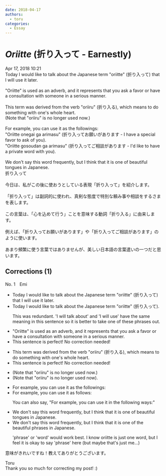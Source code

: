 ```yaml
---
date: 2018-04-17
authors:
  - toru
categories:
  - Essay
---
```


<h1 id="subject_show"><strong><em>Oriitte</strong></em> (折り入って - Earnestly)</h1>
<div class="date">Apr 17, 2018 10:21</div>
<div id="post"><div id="body_show_ori">
Today I would like to talk about the Japanese term "oriitte" (折り入って) that I will use it later.<br/><br/>"Oriitte" is used as an adverb, and it represents that you ask a favor or have a consultation with someone in a serious manner.<br/><br/>This term was derived from the verb "oriiru" (折り入る), which means to do something with one's whole heart.<br/>(Note that "oriiru" is no longer used now.)<br/><br/>For example, you can use it as the followings:<br/>"Oriitte onegai ga arimasu" (折り入ってお願いがあります - I have a special favor to ask of you).<br/>"Oriitte gosoudan ga arimasu" (折り入ってご相談があります - I'd like to have a private word with you).<br/><br/>We don't say this word frequently, but I think that it is one of beautiful tongues in Japanese.
</div></div>

<!-- more -->

<div id="post_ja"><div id="body_show_mo">
折り入って<br/><br/>今日は、私がこの後に使おうとしている表現「折り入って」を紹介します。<br/><br/>「折り入って」は副詞的に使われ、真剣な態度で特別な頼み事や相談をするさまを表します。<br/><br/>この言葉は、「心を込めて行う」ことを意味する動詞「折り入る」に由来します。<br/><br/>例えば、「折り入ってお願いがあります」や「折り入ってご相談があります」のように使います。<br/><br/>あまり頻繁に使う言葉ではありませんが、美しい日本語の言葉遣いの一つだと思います。
</div></div>

## Corrections (1)
<div id="block"><div class="first_name"> No. 1　<span class="just_name">Emi</span></div><div id="block2">
<ul class="correction_field">
<li class="incorrect">Today I would like to talk about the Japanese term "oriitte" (折り入って) that I will use it later.</li>
<li class="corrected correct">
Today I would like to talk about the Japanese term "oriitte" (折り入って).
<p class="correction_comment">This was redundant. 'I will talk about' and 'I will use' have the same meaning in this sentence so it is better to take one of these phrases out.</p>
</li>
</ul>
<ul class="correction_field">
<li class="incorrect">"Oriitte" is used as an adverb, and it represents that you ask a favor or have a consultation with someone in a serious manner.</li>
<li class="corrected perfect">This sentence is perfect! No correction needed!</li>
</ul>
<ul class="correction_field">
<li class="incorrect">This term was derived from the verb "oriiru" (折り入る), which means to do something with one's whole heart.</li>
<li class="corrected perfect">This sentence is perfect! No correction needed!</li>
</ul>
<ul class="correction_field">
<li class="incorrect">(Note that "oriiru" is no longer used now.)</li>
<li class="corrected correct">
(Note that "oriiru" is no longer used now<span class="f_blue">).</span>
</li>
</ul>
<ul class="correction_field">
<li class="incorrect">For example, you can use it as the followings:</li>
<li class="corrected correct">
For example, you can use it as follows:
<p class="correction_comment">You can also say, "For example, you can use it in the following ways:"</p>
</li>
</ul>
<ul class="correction_field">
<li class="incorrect">We don't say this word frequently, but I think that it is one of beautiful tongues in Japanese.</li>
<li class="corrected correct">
We don't say this word frequently, but I think that it is one of the beautiful phrases in Japanese.
<p class="correction_comment">'phrase' or 'word' would work best. I know oriitte is just one word, but I feel it is okay to say 'phrase' here (but maybe that's just me...)</p>
</li>
</ul>
<p class="comment_small">
 意味がきれいですね！教えてありがとうございます。
</p>

</div><div class="name"><span class="just_name">Toru</span><br>
Thank you so much for correcting my post! :)
</div>
</div>
